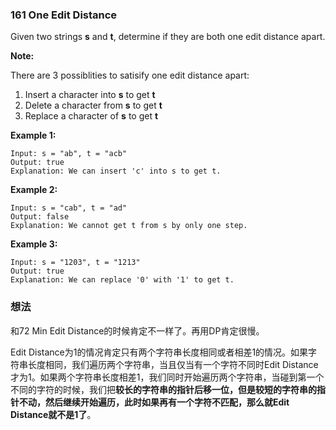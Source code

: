 ### 161 One Edit Distance

Given two strings **s** and **t**, determine if they are both one edit distance apart.

**Note:** 

There are 3 possiblities to satisify one edit distance apart:

1. Insert a character into **s** to get **t**
2. Delete a character from **s** to get **t**
3. Replace a character of **s** to get **t**

**Example 1:**

```
Input: s = "ab", t = "acb"
Output: true
Explanation: We can insert 'c' into s to get t.
```

**Example 2:**

```
Input: s = "cab", t = "ad"
Output: false
Explanation: We cannot get t from s by only one step.
```

**Example 3:**

```
Input: s = "1203", t = "1213"
Output: true
Explanation: We can replace '0' with '1' to get t.
```

### 想法

和72 Min Edit Distance的时候肯定不一样了。再用DP肯定很慢。

Edit Distance为1的情况肯定只有两个字符串长度相同或者相差1的情况。如果字符串长度相同，我们遍历两个字符串，当且仅当有一个字符不同时Edit Distance才为1。如果两个字符串长度相差1，我们同时开始遍历两个字符串，当碰到第一个不同的字符的时候，我们把**较长的字符串的指针后移一位，但是较短的字符串的指针不动，然后继续开始遍历，此时如果再有一个字符不匹配，那么就Edit Distance就不是1了**。